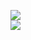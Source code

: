 [![](https://img.shields.io/badge/Made%20With-Github%20Spray-lightgrey.svg?style=for-the-badge&logo=github)](https://github.com/Annihil/github-spray#462)  
[![](https://i.imgur.com/2DrTn0Z.gif)](https://github.com/Annihil/github-spray)